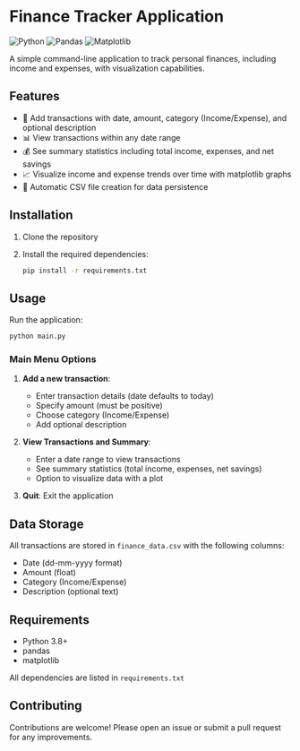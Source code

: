 # Finance Tracker Application

![Python](https://img.shields.io/badge/Python-3.8+-blue.svg)
![Pandas](https://img.shields.io/badge/Pandas-2.0+-brightgreen.svg)
![Matplotlib](https://img.shields.io/badge/Matplotlib-3.0+-orange.svg)

A simple command-line application to track personal finances, including income and expenses, with visualization capabilities.

## Features

- 📅 Add transactions with date, amount, category (Income/Expense), and optional description
- 📊 View transactions within any date range
- 💰 See summary statistics including total income, expenses, and net savings
- 📈 Visualize income and expense trends over time with matplotlib graphs
- 💾 Automatic CSV file creation for data persistence

## Installation

1. Clone the repository

2. Install the required dependencies:
   ```bash
   pip install -r requirements.txt
   ```

## Usage

Run the application:
```bash
python main.py
```

### Main Menu Options

1. **Add a new transaction**:
   - Enter transaction details (date defaults to today)
   - Specify amount (must be positive)
   - Choose category (Income/Expense)
   - Add optional description

2. **View Transactions and Summary**:
   - Enter a date range to view transactions
   - See summary statistics (total income, expenses, net savings)
   - Option to visualize data with a plot

3. **Quit**: Exit the application

## Data Storage

All transactions are stored in `finance_data.csv` with the following columns:
- Date (dd-mm-yyyy format)
- Amount (float)
- Category (Income/Expense)
- Description (optional text)

## Requirements

- Python 3.8+
- pandas
- matplotlib

All dependencies are listed in `requirements.txt`

## Contributing

Contributions are welcome! Please open an issue or submit a pull request for any improvements.
